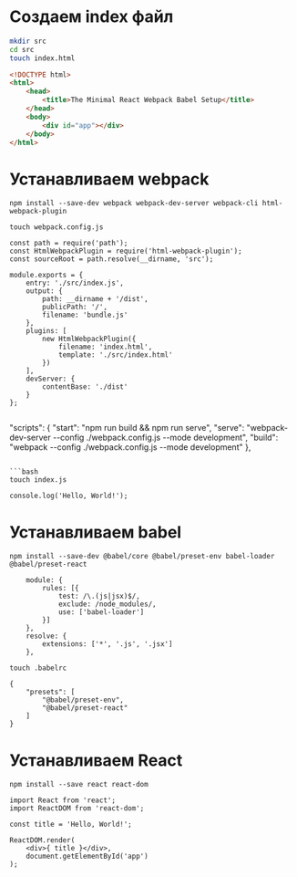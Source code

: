 # Создаем index файл
```bash
mkdir src
cd src
touch index.html
```

```html
<!DOCTYPE html>
<html>
	<head>
		<title>The Minimal React Webpack Babel Setup</title>
	</head>
	<body>
		<div id="app"></div>
	</body>
</html>
```

# Устанавливаем webpack
`npm install --save-dev webpack webpack-dev-server webpack-cli html-webpack-plugin`

`touch webpack.config.js`

```
const path = require('path');
const HtmlWebpackPlugin = require('html-webpack-plugin');
const sourceRoot = path.resolve(__dirname, 'src');

module.exports = {
	entry: './src/index.js',
	output: {
		path: __dirname + '/dist',
		publicPath: '/',
		filename: 'bundle.js'
	},
	plugins: [
		new HtmlWebpackPlugin({
			filename: 'index.html',
			template: './src/index.html'
		})
	],
	devServer: {
		contentBase: './dist'
	}
};


```
"scripts": {
	"start": "npm run build && npm run serve",
	"serve": "webpack-dev-server --config ./webpack.config.js --mode development",
	"build": "webpack --config ./webpack.config.js --mode development"
},
```

```bash
touch index.js
```

`console.log('Hello, World!');`

# Устанавливаем babel

`npm install --save-dev @babel/core @babel/preset-env babel-loader @babel/preset-react`

```
	module: {
		rules: [{
			test: /\.(js|jsx)$/,
			exclude: /node_modules/,
			use: ['babel-loader']
		}]
	},
	resolve: {
		extensions: ['*', '.js', '.jsx']
	},
```

`touch .babelrc`

```
{
	"presets": [
		"@babel/preset-env",
		"@babel/preset-react"
	]
}
```

# Устанавливаем React

`npm install --save react react-dom`

```
import React from 'react';
import ReactDOM from 'react-dom';

const title = 'Hello, World!';

ReactDOM.render(
	<div>{ title }</div>,
	document.getElementById('app')
);

```